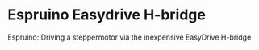 # Espruino Easydrive H-bridge
Espruino: Driving a steppermotor via the inexpensive EasyDrive H-bridge
